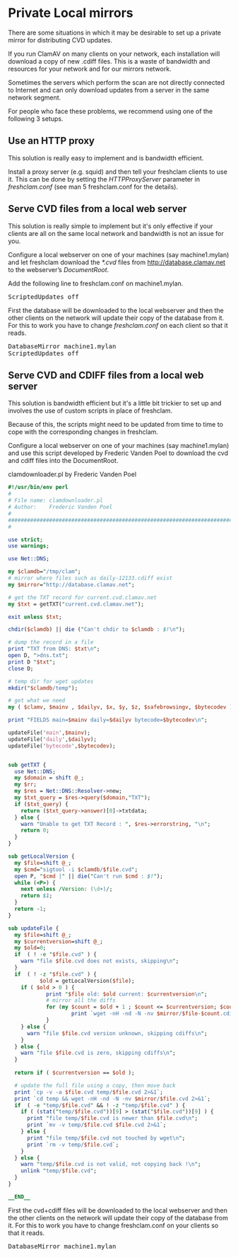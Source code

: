 # Private Local mirrors #

There are some situations in which it may be desirable to set up a private mirror for distributing CVD updates.

If you run ClamAV on many clients on your network, each installation will download a copy of new .cdiff files. This is a waste of bandwidth and resources for your network and for our mirrors network.

Sometimes the servers which perform the scan are not directly connected to Internet and can only download updates from a server in the same network segment.

For people who face these problems, we recommend using one of the following 3 setups.

## Use an HTTP proxy ##

This solution is really easy to implement and is bandwidth efficient.

Install a proxy server (e.g. squid) and then tell your freshclam clients to use it. This can be done by setting the _HTTPProxyServer_ parameter in _freshclam.conf_ (see man 5 freshclam.conf for the details).

## Serve CVD files from a local web server ##

This solution is really simple to implement but it's only effective if your clients are all on the same local network and bandwidth is not an issue for you.

Configure a local webserver on one of your machines (say machine1.mylan) and let freshclam download the _*.cvd_ files from http://database.clamav.net to the webserver’s _DocumentRoot_.

Add the following line to freshclam.conf on machine1.mylan.
<pre>ScriptedUpdates off</pre>

First the database will be downloaded to the local webserver and then the other clients on the network will update their copy of the database from it. For this to work you have to change _freshclam.conf_ on each client so that it reads.
<pre>DatabaseMirror machine1.mylan
ScriptedUpdates off</pre>

## Serve CVD and CDIFF files from a local web server ##

This solution is bandwidth efficient but it's a little bit trickier to set up and involves the use of custom scripts in place of freshclam.

Because of this, the scripts might need to be updated from time to time to cope with the corresponding changes in freshclam.

Configure a local webserver on one of your machines (say machine1.mylan) and use this script developed by Frederic Vanden Poel to download the cvd and cdiff files into the DocumentRoot.

clamdownloader.pl by Frederic Vanden Poel

```Perl
#!/usr/bin/env perl
#
# File name: clamdownloader.pl
# Author:    Frederic Vanden Poel
#
#############################################################################
#

use strict;
use warnings;

use Net::DNS;

my $clamdb="/tmp/clam";
# mirror where files such as daily-12133.cdiff exist
my $mirror="http://database.clamav.net";

# get the TXT record for current.cvd.clamav.net
my $txt = getTXT("current.cvd.clamav.net");

exit unless $txt;

chdir($clamdb) || die ("Can't chdir to $clamdb : $!\n");

# dump the record in a file
print "TXT from DNS: $txt\n";
open D, ">dns.txt";
print D "$txt";
close D;

# temp dir for wget updates
mkdir("$clamdb/temp");

# get what we need
my ( $clamv, $mainv , $dailyv, $x, $y, $z, $safebrowsingv, $bytecodev ) = split /:/, $txt ;

print "FIELDS main=$mainv daily=$dailyv bytecode=$bytecodev\n";

updateFile('main',$mainv);
updateFile('daily',$dailyv);
updateFile('bytecode',$bytecodev);


sub getTXT {
  use Net::DNS;
  my $domain = shift @_;
  my $rr;
  my $res = Net::DNS::Resolver->new;
  my $txt_query = $res->query($domain,"TXT");
  if ($txt_query) {
    return ($txt_query->answer)[0]->txtdata;
  } else {
    warn "Unable to get TXT Record : ", $res->errorstring, "\n";
    return 0;
  }
}

sub getLocalVersion {
  my $file=shift @_;
  my $cmd="sigtool -i $clamdb/$file.cvd";
  open P, "$cmd |" || die("Can't run $cmd : $!");
  while (<P>) {
    next unless /Version: (\d+)/;
    return $1;
  }
  return -1;
}

sub updateFile {
  my $file=shift @_;
  my $currentversion=shift @_;
  my $old=0;
  if  ( ! -e "$file.cvd" ) {
    warn "file $file.cvd does not exists, skipping\n";
  }
  if  ( ! -z "$file.cvd" ) {
          $old = getLocalVersion($file);
    if ( $old > 0 ) {
            print "$file old: $old current: $currentversion\n";
            # mirror all the diffs
            for (my $count = $old + 1 ; $count <= $currentversion; $count++) {
                    print `wget -nH -nd -N -nv $mirror/$file-$count.cdiff 2>&1`;
            } 
    } else {
      warn "file $file.cvd version unknown, skipping cdiffs\n";
    }
  } else {
    warn "file $file.cvd is zero, skipping cdiffs\n";
  }
  
  return if ( $currentversion == $old );

  # update the full file using a copy, then move back
  print `cp -v -a $file.cvd temp/$file.cvd 2>&1`;
  print `cd temp && wget -nH -nd -N -nv $mirror/$file.cvd 2>&1`;
  if  ( -e "temp/$file.cvd" && ! -z "temp/$file.cvd" ) {
    if ( (stat("temp/$file.cvd"))[9] > (stat("$file.cvd"))[9] ) {
      print "file temp/$file.cvd is newer than $file.cvd\n";
      print `mv -v temp/$file.cvd $file.cvd 2>&1`;
    } else {
      print "file temp/$file.cvd not touched by wget\n";
      print `rm -v temp/$file.cvd`;
    }
  } else {
    warn "temp/$file.cvd is not valid, not copying back !\n";
    unlink "temp/$file.cvd";
  }
}

__END__

```

First the cvd+cdiff files will be downloaded to the local webserver and then the other clients on the network will update their copy of the database from it. For this to work you have to change freshclam.conf on your clients so that it reads.
<pre>DatabaseMirror machine1.mylan</pre>

